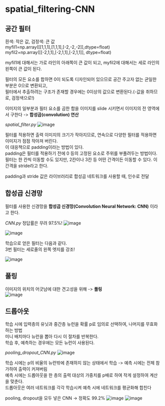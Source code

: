 # spatial_filtering-CNN

## 공간 필터

흰색: 작은 값, 검정색: 큰 값 <br/>
myfil1=np.array([[1,1,1],[1,1,1],[-2,-2,-2]],dtype=float)  <br/>
myfil2=np.array([[-2,1,1],[-2,1,1],[-2,1,1]], dtype=float)  <br/>

myfil1에 대해서는 가로 라인의 아래쪽이 큰 값이 되고, myfil2에 대해서는 세로 라인의 왼쪽이 큰 값이 된다.<br/>

필터의 모든 요소를 합하면 0이 되도록 디자인되어 있으므로 공간 주고자 없는 균일한 부분은 0으로 변환되고,<br/>
필터에서 추출하려는 구조가 존재할 경우에는 0이상의 값으로 변환된다.(-값을 취하므로, 검정색으로!)

이미지의 일부분과 필터 요소를 곱한 합을 이미지를 slide 시키면서 이미지의 전 영역에서 구한다 -> **합성곱(convolution) 연산**


*spatial_filter.py*
![image](https://user-images.githubusercontent.com/24853452/103439369-ad7add00-4c7f-11eb-998a-84aeb3f77182.png)

필터를 적용하면 출력 이미지의 크기가 작아지므로, 연속으로 다양한 필터를 적용하면 이미지가 점점 작아져 버린다.<br/>
이 대응책으로 padding이라는 방법이 있다. <br/>
padding은 필터를 적용하기 전에 0 등의 고정된 요소로 주위를 부풀려두는 방법이다.<br/>
필터는 한 칸씩 이동할 수도 있지만, 2칸이나 3칸 등 어떤 간격이든 이동할 수 있다. 이 간격을 stride라고 한다. <br/>


padding과 stride 값은 라이브러리로 합성곱 네트워크를 사용할 때, 인수로 전달

## 합성곱 신경망
필터를 사용한 신경망을 **합성곱 신경망(Convolution Neural Network: CNN)** 이라고 한다. <br/>

*CNN.py*
정답률은 무려 97.5%!
![image](https://user-images.githubusercontent.com/24853452/103440434-c6d45700-4c88-11eb-910b-5d33837a16c3.png)

![image](https://user-images.githubusercontent.com/24853452/103440712-47945280-4c8b-11eb-8215-5501d06939f3.png)

학습으로 얻은 필터는 다음과 같다.<br/>
3번 필터는 세로줄의 왼쪽 엣지를 강조!

![image](https://user-images.githubusercontent.com/24853452/103442186-4c5f0380-4c97-11eb-8272-6fedbc027b02.png)

## 풀링
이미지의 위치의 어긋남에 대한 견고성을 위해 -> **풀링** <br/>
![image](https://user-images.githubusercontent.com/24853452/103442335-a01e1c80-4c98-11eb-9e32-a174557379f4.png)

## 드롭아웃
학습 시에 입력층의 유닛과 중간층 뉴런을 확률 p로 임의로 선택하여, 나머지를 무효화하는 방법 <br/>
미니 배치마다 뉴런을 뽑아 다시 이 절차를 반복한다. <br/>
학습 후, 예측하는 경우에는 모든 뉴런이 사용된다.

*pooling_dropout_CNN.py*
![image](https://user-images.githubusercontent.com/24853452/103442580-c9d84300-4c9a-11eb-9358-c3722405adde.png)

학습 시에는 p의 비율의 뉴런밖에 존재하지 않는 상태에서 학습 -> 예측 시에는 전체 참가하여 출력이 커져버림 <br/>
예측 시에는 드롭아웃을 한 층의 출력 대상의 가중치를 p배로 하여 작게 설정하여 계산을 맞춘다. <br/>
드롭아웃은 여러 네트워크를 각각 학습시켜 예측 시에 네트워크를 평균화해 합친다

pooling, dropout을 모두 넣은 CNN -> 정확도 99.2%
![image](https://user-images.githubusercontent.com/24853452/103443150-9946d800-4c9f-11eb-8da9-0747b7d52904.png)
![image](https://user-images.githubusercontent.com/24853452/103443162-ab287b00-4c9f-11eb-97ca-57c63c7704a5.png)
